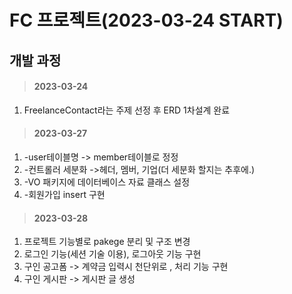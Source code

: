 # FC 프로젝트(2023-03-24 START)


## 개발 과정
> #### 2023-03-24 
1. FreelanceContact라는 주제 선정 후 ERD 1차설계 완료

> #### 2023-03-27  
1. -user테이블명 -> member테이블로 정정 
2. -컨트롤러 세분화 ->헤더, 멤버, 기업(더 세분화 할지는 추후에.)
3. -VO 패키지에 데이터베이스 자료 클래스 설정
4. -회원가입 insert 구현

> #### 2023-03-28
1. 프로젝트 기능별로 pakege 분리 및 구조 변경
2. 로그인 기능(세션 기술 이용), 로그아웃 기능 구현
3. 구인 공고폼 -> 계약금 입력시 천단위로 , 처리 기능 구현
4. 구인 게시판 -> 게시판 글 생성 
